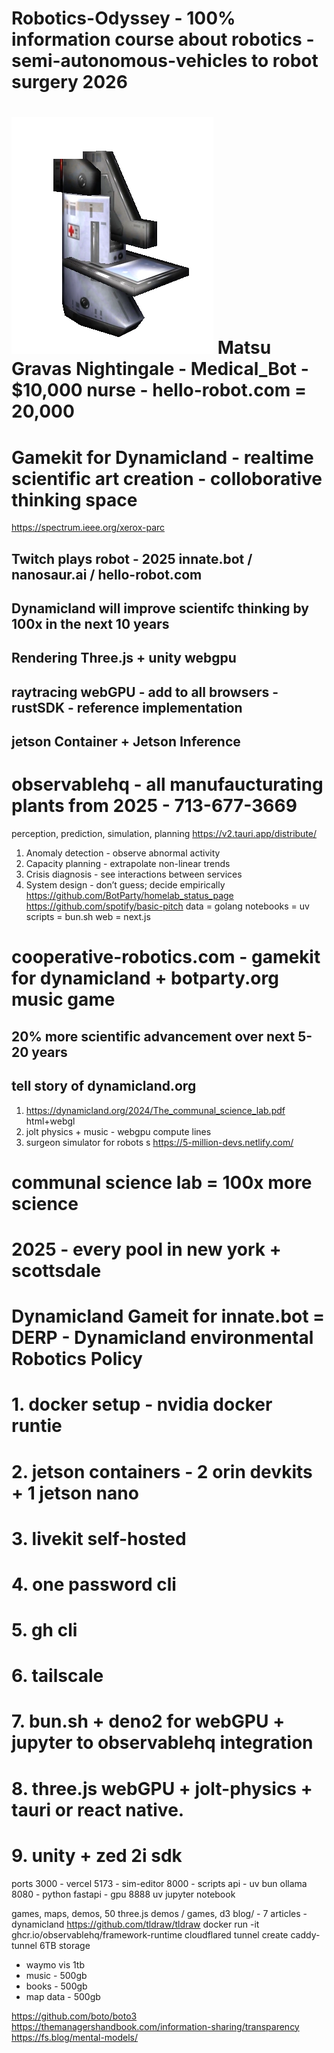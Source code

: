 # Robotics-Odyssey - 100% information course about robotics - semi-autonomous-vehicles to robot surgery 2026
# ![Medical Bot](/web/public/med_bot.webp) Matsu Gravas Nightingale - Medical_Bot - $10,000 nurse - hello-robot.com = 20,000

# Gamekit for Dynamicland - realtime scientific art creation - colloborative thinking space
https://spectrum.ieee.org/xerox-parc
## Twitch plays robot - 2025 innate.bot / nanosaur.ai / hello-robot.com
## Dynamicland will improve scientifc thinking by 100x in the next 10 years
## Rendering Three.js + unity webgpu
## raytracing webGPU - add to all browsers - rustSDK - reference implementation
## jetson Container + Jetson Inference
# observablehq - all manufaucturating plants from 2025 - 713-677-3669
perception, prediction, simulation, planning
https://v2.tauri.app/distribute/
1. Anomaly detection - observe abnormal activity
2. Capacity planning - extrapolate non-linear trends
3. Crisis diagnosis - see interactions between services
4. System design - don’t guess; decide empirically
https://github.com/BotParty/homelab_status_page
https://github.com/spotify/basic-pitch
data = golang
notebooks = uv
scripts  = bun.sh
web = next.js
# cooperative-robotics.com - gamekit for dynamicland + botparty.org music game
## 20% more scientific advancement over next 5-20 years
## tell story of dynamicland.org
1. https://dynamicland.org/2024/The_communal_science_lab.pdf html+webgl
2. jolt physics + music - webgpu compute lines
3. surgeon simulator for robots s
https://5-million-devs.netlify.com/
# communal science lab = 100x more science
# 2025 - every pool in new york + scottsdale
# Dynamicland Gameit for innate.bot = DERP - Dynamicland environmental Robotics Policy
# 1. docker setup - nvidia docker runtie
# 2. jetson containers - 2 orin devkits + 1 jetson nano
# 3. livekit self-hosted
# 4. one password cli
# 5. gh cli
# 6. tailscale
# 7. bun.sh + deno2 for webGPU + jupyter to observablehq integration
# 8. three.js webGPU + jolt-physics + tauri or react native.
# 9. unity + zed 2i sdk
ports
3000 - vercel
5173 - sim-editor
8000 - scripts api - uv bun ollama
8080 - python fastapi - gpu
8888 uv jupyter notebook

games, maps, demos, 50 three.js demos / games, d3
blog/ - 7 articles - dynamicland
https://github.com/tldraw/tldraw
docker run -it ghcr.io/observablehq/framework-runtime
cloudflared tunnel create caddy-tunnel
6TB storage
   - waymo vis 1tb
   - music - 500gb
   - books - 500gb
   - map data - 500gb

https://github.com/boto/boto3
https://themanagershandbook.com/information-sharing/transparency
https://fs.blog/mental-models/
